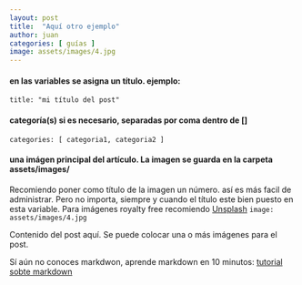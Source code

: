 ```yaml
---
layout: post
title:  "Aquí otro ejemplo"
author: juan
categories: [ guías ]
image: assets/images/4.jpg
---
```


#### en las variables se asigna un título. ejemplo:
`title: "mi título del post"`

#### categoría(s) si es necesario, separadas por coma dentro de []
`categories: [ categoria1, categoria2 ]`

#### una imágen principal del artículo. La imagen se guarda en la carpeta assets/images/
Recomiendo poner como título de la imagen un número. así es más facil de administrar. Pero no importa, siempre
y cuando el título este bien puesto en esta variable.
Para imágenes royalty free recomiendo <a href='https://unsplash.com/'>Unsplash</a>
`image: assets/images/4.jpg`


Contenido del post aquí.
Se puede colocar una o más imágenes para el post.

Sí aún no conoces markdwon, aprende markdown en 10 minutos:
<a href="https://www.markdowntutorial.com/es/">tutorial sobte markdown</a>
